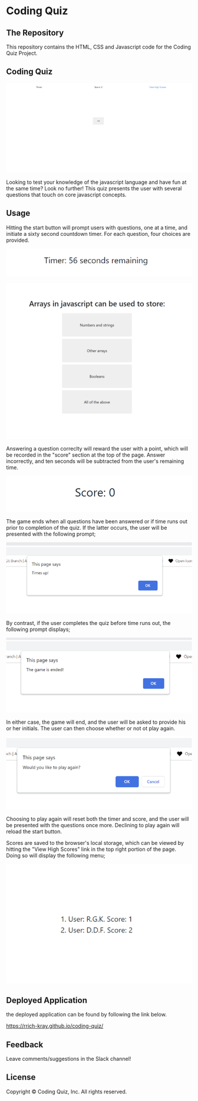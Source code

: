 # Coding Quiz

## The Repository

This repository contains the HTML, CSS and Javascript code for the Coding Quiz Project.

## Coding Quiz

![Coding Quiz Screenshot](./assets/images/screen1.png)

Looking to test your knowledge of the javascript language and have fun at the same time? Look no further! This quiz presents the user with several  questions that touch on core javascript concepts.  

## Usage

Hitting the start button will prompt users with questions, one at a time, and initiate a sixty second countdown timer. For each question, four choices are provided.

![Length Prompt Screenshot](./assets/images/screen2.png)

![Content Prompt Screenshot](./assets/images/screen6.png)

Answering a question correclty will reward the user with a point, which will be recorded in the "score" section at the top of the page. Answer incorrectly, and ten seconds will be subtracted from the user's remaining time.

![Content Prompt Screenshot](./assets/images/screen3.png)

The game ends when all questions have been answered or if time runs out prior to completion of the quiz. If the latter occurs, the user will be presented with the following prompt;

![Invalid input prompt screenshot](./assets/images/screen7.png)

By contrast, if the user completes the quiz before time runs out, the following prompt displays;

![Invalid input prompt screenshot](./assets/images/screen8.png)

In either case, the game will end, and the user will be asked to provide his or her initials. The user can then choose whether or not ot play again.

![Invalid input prompt screenshot](./assets/images/screen9.png)

Choosing to play again will reset both the timer and score, and the user will be presented with the questions once more. Declining to play again will reload the start button. 

Scores are saved to the browser's local storage, which can be viewed by hitting the "View High Scores" link in the top right portion of the page. Doing so will display the following menu;

![Invalid input prompt screenshot](./assets/images/screen5.png)

## Deployed Application

the deployed application can be found by following the link below.

https://rrich-kray.github.io/coding-quiz/

## Feedback

Leave comments/suggestions in the Slack channel!

## License

Copyright &copy; Coding Quiz, Inc. All rights reserved.

